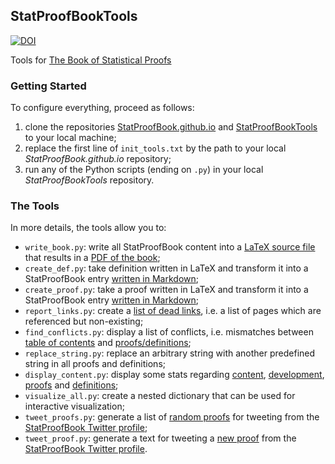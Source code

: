 ## StatProofBookTools

[![DOI](https://zenodo.org/badge/238672483.svg)](https://zenodo.org/badge/latestdoi/238672483)

Tools for [The Book of Statistical Proofs](https://statproofbook.github.io/)

### Getting Started

To configure everything, proceed as follows:
1. clone the repositories [StatProofBook.github.io](https://github.com/StatProofBook/StatProofBook.github.io) and [StatProofBookTools](https://github.com/StatProofBook/StatProofBookTools) to your local machine;
2. replace the first line of `init_tools.txt` by the path to your local *StatProofBook.github.io* repository;
3. run any of the Python scripts (ending on `.py`) in your local *StatProofBookTools* repository.

### The Tools

In more details, the tools allow you to:
* `write_book.py`: write all StatProofBook content into a [LaTeX source file](https://github.com/StatProofBook/StatProofBookTools/blob/master/write_book/StatProofBook.tex) that results in a [PDF of the book](https://github.com/StatProofBook/StatProofBookTools/blob/master/write_book/StatProofBook.pdf);
* `create_def.py`: take definition written in LaTeX and transform it into a StatProofBook entry [written in Markdown](https://raw.githubusercontent.com/StatProofBook/StatProofBook.github.io/master/D/-temp-.md);
* `create_proof.py`: take a proof written in LaTeX and transform it into a StatProofBook entry [written in Markdown](https://raw.githubusercontent.com/StatProofBook/StatProofBook.github.io/master/P/-temp-.md);
* `report_links.py`: create a [list of dead links](https://github.com/StatProofBook/StatProofBookTools/blob/master/report_links/Dead_Links.txt), i.e. a list of pages which are referenced but non-existing;
* `find_conflicts.py`: display a list of conflicts, i.e. mismatches between [table of contents](https://statproofbook.github.io/I/ToC) and [proofs/definitions](https://github.com/StatProofBook/StatProofBook.github.io/wiki/Metadata-Fields#3-hierarchy-information-locating-a-page-in-the-table-of-contents);
* `replace_string.py`: replace an arbitrary string with another predefined string in all proofs and definitions;
* `display_content.py`: display some stats regarding [content](https://github.com/StatProofBook/StatProofBookTools/blob/master/display_content/Content.png), [development](https://github.com/StatProofBook/StatProofBookTools/blob/master/display_content/Development.png), [proofs](https://github.com/StatProofBook/StatProofBookTools/blob/master/display_content/Topic_Proofs.png) and [definitions](https://github.com/StatProofBook/StatProofBookTools/blob/master/display_content/Topic_Definitions.png);
* `visualize_all.py`: create a nested dictionary that can be used for interactive visualization;
* `tweet_proofs.py`: generate a list of [random proofs](https://x.com/search?q=%23RandomProof&src=typeahead_click&f=live) for tweeting from the [StatProofBook Twitter profile](https://twitter.com/StatProofBook);
* `tweet_proof.py`: generate a text for tweeting a [new proof](https://x.com/search?q=%23NewProof&src=typed_query&f=live) from the [StatProofBook Twitter profile](https://twitter.com/StatProofBook).